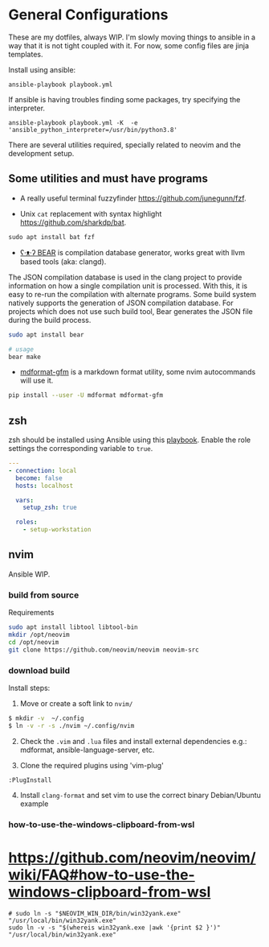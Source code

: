 # General Configurations

These are my dotfiles, always WIP.
I'm slowly moving things to ansible in a way that it is not tight coupled with it. For now, some config files are jinja templates.

Install using ansible:

```command
ansible-playbook playbook.yml
```

If ansible is having troubles finding some packages, try specifying the interpreter.

```
ansible-playbook playbook.yml -K  -e 'ansible_python_interpreter=/usr/bin/python3.8'
```

There are several utilities required, specially related to neovim and the development setup.

## Some utilities and must have programs

- A really useful terminal fuzzyfinder https://github.com/junegunn/fzf.

- Unix `cat` replacement with syntax highlight https://github.com/sharkdp/bat.

```
sudo apt install bat fzf
```

- [ʕ·ᴥ·ʔ BEAR](https://github.com/rizsotto/Bear) is compilation database generator, works great with llvm based tools (aka: clangd).

The JSON compilation database is used in the clang project to provide information on how a single compilation unit is processed. With this, it is easy to re-run the compilation with alternate programs.
Some build system natively supports the generation of JSON compilation database. For projects which does not use such build tool, Bear generates the JSON file during the build process.

```bash
sudo apt install bear

# usage
bear make
```

- [mdformat-gfm](https://github.com/executablebooks/mdformat) is a markdown format utility, some nvim autocommands will use it.

```bash
pip install --user -U mdformat mdformat-gfm
```

## zsh

zsh should be installed using Ansible using this [playbook](./playbook.yml). Enable the role settings the corresponding variable to `true`.

```yml
---
- connection: local
  become: false
  hosts: localhost

  vars:
    setup_zsh: true

  roles:
    - setup-workstation

```

## nvim

Ansible WIP.

### build from source

Requirements

```bash
sudo apt install libtool libtool-bin
mkdir /opt/neovim
cd /opt/neovim
git clone https://github.com/neovim/neovim neovim-src
```

### download build

Install steps:

1. Move or create a soft link to `nvim/`

```bash
$ mkdir -v  ~/.config
$ ln -v -r -s ./nvim ~/.config/nvim
```

2. Check the `.vim` and `.lua` files and install external dependencies e.g.: mdformat, ansible-language-server, etc.

1. Clone the required plugins using 'vim-plug'

```
:PlugInstall
```

4. Install `clang-format` and set vim to use the correct binary
   Debian/Ubuntu example

### how-to-use-the-windows-clipboard-from-wsl

# https://github.com/neovim/neovim/wiki/FAQ#how-to-use-the-windows-clipboard-from-wsl

```
# sudo ln -s "$NEOVIM_WIN_DIR/bin/win32yank.exe" "/usr/local/bin/win32yank.exe"
sudo ln -v -s "$(whereis win32yank.exe |awk '{print $2 }')" "/usr/local/bin/win32yank.exe"
```
